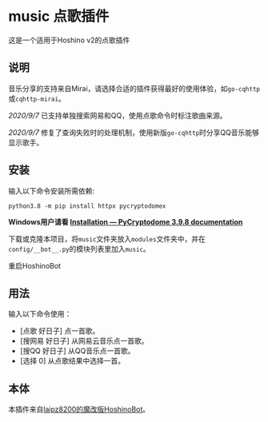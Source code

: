 # music 点歌插件

这是一个适用于Hoshino v2的点歌插件

## 说明

音乐分享的支持来自Mirai，请选择合适的插件获得最好的使用体验，如`go-cqhttp`或`cqhttp-mirai`。

*2020/9/7* 已支持单独搜索网易和QQ，使用点歌命令时标注歌曲来源。

*2020/9/7* 修复了查询失败时的处理机制，使用新版`go-cqhttp`时分享QQ音乐能够显示歌手。

## 安装

输入以下命令安装所需依赖:

```shell
python3.8 -m pip install httpx pycryptodomex
```

**Windows用户请看 [Installation — PyCryptodome 3.9.8 documentation](https://pycryptodome.readthedocs.io/en/latest/src/installation.html#windows-from-sources-python-3-5-and-newer)**

下载或克隆本项目，将`music`文件夹放入`modules`文件夹中，并在`config/__bot__.py`的模块列表里加入`music`。

重启HoshinoBot

## 用法

输入以下命令使用：

- \[点歌 好日子\] 点一首歌。
- \[搜网易 好日子\] 从网易云音乐点一首歌。
- \[搜QQ 好日子\] 从QQ音乐点一首歌。
- \[选择 0\] 从点歌结果中选择一首。

## 本体

本插件来自[laipz8200的魔改版HoshinoBot](https://github.com/laipz8200/HoshinoBot)。